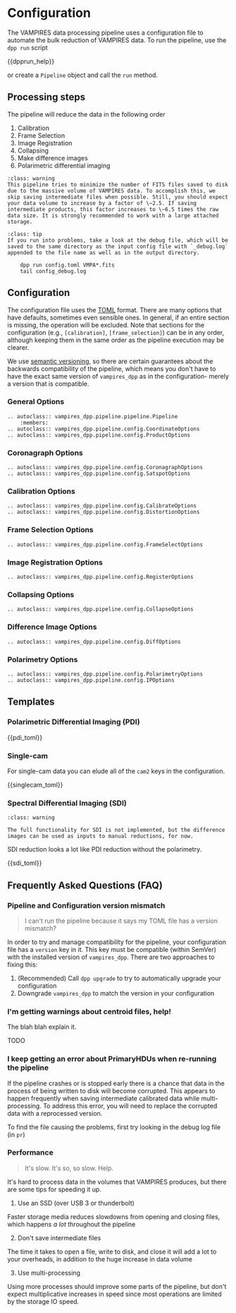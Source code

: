 # Configuration

The VAMPIRES data processing pipeline uses a configuration file to automate the bulk reduction of VAMPIRES data. To run the pipeline, use the `dpp run` script

{{dpprun_help}}

or create a `Pipeline` object and call the `run` method.

## Processing steps

The pipeline will reduce the data in the following order
1. Calibration
2. Frame Selection
3. Image Registration
4. Collapsing
5. Make difference images
6. Polarimetric differential imaging

```{admonition} Warning: Large data volume
:class: warning
This pipeline tries to minimize the number of FITS files saved to disk due to the massive volume of VAMPIRES data. To accomplish this, we skip saving intermediate files when possible. Still, you should expect your data volume to increase by a factor of \~2.5. If saving intermediate products, this factor increases to \~6.5 times the raw data size. It is strongly recommended to work with a large attached storage.
```

```{admonition} Troubleshooting
:class: tip
If you run into problems, take a look at the debug file, which will be saved to the same directory as the input config file with `_debug.log` appended to the file name as well as in the output directory.

    dpp run config.toml VMPA*.fits
    tail config_debug.log
```


## Configuration

The configuration file uses the [TOML](https://toml.io) format. There are many options that have defaults, sometimes even sensible ones. In general, if an entire section is missing, the operation will be excluded. Note that sections for the configuration (e.g., `[calibration]`, `[frame_selection]`) can be in any order, although keeping them in the same order as the pipeline execution may be clearer.

We use [semantic versioning](https://semver.org/), so there are certain guarantees about the backwards compatibility of the pipeline, which means you don't have to have the exact same version of `vampires_dpp` as in the configuration- merely a version that is compatible.

### General Options


```{eval-rst}
.. autoclass:: vampires_dpp.pipeline.pipeline.Pipeline
    :members:
.. autoclass:: vampires_dpp.pipeline.config.CoordinateOptions
.. autoclass:: vampires_dpp.pipeline.config.ProductOptions
```

### Coronagraph Options

```{eval-rst}
.. autoclass:: vampires_dpp.pipeline.config.CoronagraphOptions
.. autoclass:: vampires_dpp.pipeline.config.SatspotOptions
```

### Calibration Options

```{eval-rst}
.. autoclass:: vampires_dpp.pipeline.config.CalibrateOptions
.. autoclass:: vampires_dpp.pipeline.config.DistortionOptions
```

### Frame Selection Options

```{eval-rst}
.. autoclass:: vampires_dpp.pipeline.config.FrameSelectOptions
```

### Image Registration Options

```{eval-rst}
.. autoclass:: vampires_dpp.pipeline.config.RegisterOptions
```
### Collapsing Options

```{eval-rst}
.. autoclass:: vampires_dpp.pipeline.config.CollapseOptions
```

### Difference Image Options

```{eval-rst}
.. autoclass:: vampires_dpp.pipeline.config.DiffOptions
```

### Polarimetry Options

```{eval-rst}
.. autoclass:: vampires_dpp.pipeline.config.PolarimetryOptions
.. autoclass:: vampires_dpp.pipeline.config.IPOptions
```


## Templates

### Polarimetric Differential Imaging (PDI)

{{pdi_toml}}

### Single-cam

For single-cam data you can elude all of the `cam2` keys in the configuration.

{{singlecam_toml}}

### Spectral Differential Imaging (SDI)

```{admonition} Warning: WIP
:class: warning

The full functionality for SDI is not implemented, but the difference images can be used as inputs to manual reductions, for now.
```

SDI reduction looks a lot like PDI reduction without the polarimetry.

{{sdi_toml}}


## Frequently Asked Questions (FAQ)

### Pipeline and Configuration version mismatch

> I can't run the pipeline because it says my TOML file has a version mismatch?

In order to try and manage compatibility for the pipeline, your configuration file has a `version` key in it. This key must be compatible (within SemVer) with the installed version of `vampires_dpp`. There are two approaches to fixing this:

1. (Recommended) Call `dpp upgrade` to try to automatically upgrade your configuration
2. Downgrade `vampires_dpp` to match the version in your configuration

### I'm getting warnings about centroid files, help!

The blah blah explain it.

TODO

### I keep getting an error about PrimaryHDUs when re-running the pipeline

If the pipeline crashes or is stopped early there is a chance that data in the process of being written to disk will become corrupted. This appears to happen frequently when saving intermediate calibrated data while multi-processing. To address this error, you will need to replace the corrupted data with a reprocessed version.

To find the file causing the problems, first try looking in the debug log file (in `pr`)

### Performance

> It's slow. It's so, so slow. Help.

It's hard to process data in the volumes that VAMPIRES produces, but there are some tips for speeding it up.
1. Use an SSD (over USB 3 or thunderbolt)

Faster storage media reduces slowdowns from opening and closing files, which happens *a lot* throughout the pipeline

2. Don't save intermediate files

The time it takes to open a file, write to disk, and close it will add a lot to your overheads, in addition to the huge increase in data volume

3. Use multi-processing

Using more processes should improve some parts of the pipeline, but don't expect multiplicative increases in speed since most operations are limited by the storage IO speed.